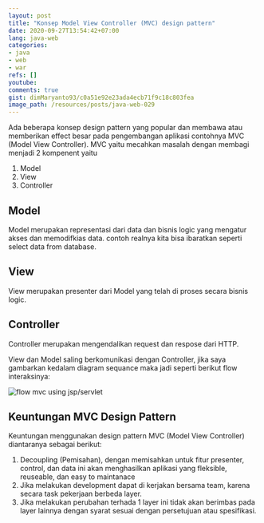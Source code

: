 ```yaml
---
layout: post
title: "Konsep Model View Controller (MVC) design pattern"
date: 2020-09-27T13:54:42+07:00
lang: java-web
categories:
- java
- web
- war
refs: []
youtube: 
comments: true
gist: dimMaryanto93/c0a51e92e23ada4ecb71f9c18c803fea
image_path: /resources/posts/java-web-029
---
```


Ada beberapa konsep design pattern yang popular dan membawa atau memberikan effect besar pada pengembangan aplikasi contohnya MVC (Model View Controller). MVC yaitu mecahkan masalah dengan membagi menjadi 2 kompenent yaitu 

1. Model
2. View
3. Controller

## Model

Model merupakan representasi dari data dan bisnis logic yang mengatur akses dan memodifkias data. contoh realnya kita bisa ibaratkan seperti select data from database.

## View

View merupakan presenter dari Model yang telah di proses secara bisnis logic.

## Controller

Controller merupakan mengendalikan request dan respose dari HTTP. 

View dan Model saling berkomunikasi dengan Controller, jika saya gambarkan kedalam diagram sequance maka jadi seperti berikut flow interaksinya:

![flow mvc using jsp/servlet]({{site.baseurl}}{{page.image_path}}/flow-mvc-servlet-jsp.png)


## Keuntungan MVC Design Pattern

Keuntungan menggunakan design pattern MVC (Model View Controller) diantaranya sebagai berikut:

1. Decoupling (Pemisahan), dengan memisahkan untuk fitur presenter, control, dan data ini akan menghasilkan aplikasi yang fleksible, reuseable, dan easy to maintanace
2. Jika melakukan development dapat di kerjakan bersama team, karena secara task pekerjaan berbeda layer.
3. Jika melakukan perubahan terhada 1 layer ini tidak akan berimbas pada layer lainnya dengan syarat sesuai dengan persetujuan atau spesifikasi.

